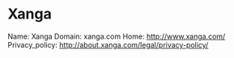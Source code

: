 
# Xanga

Name: Xanga
Domain: xanga.com
Home: http://www.xanga.com/
Privacy_policy: http://about.xanga.com/legal/privacy-policy/
